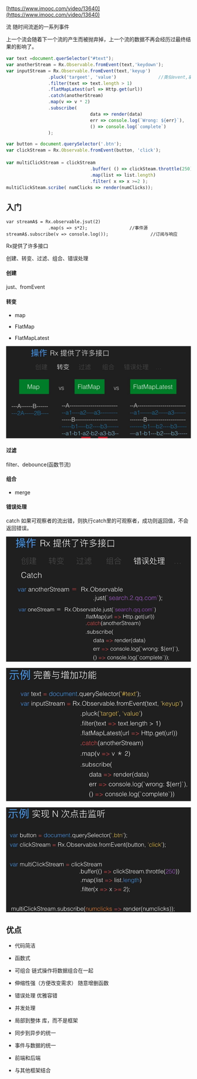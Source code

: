 [https://www.imooc.com/video/13640](https://www.imooc.com/video/13640)

流 随时间流逝的一系列事件

上一个流会随着下一个流的产生而被抛弃掉，上一个流的数据不再会经历过最终结果的影响了。

```js
var text =document.querSelector("#text");
var anotherStream = Rx.Observable.fromEvent(text,'keydown');
var inputStream = Rx.Observable.fromEvent(text,'keyup')
                .pluck('targeet', 'value')                //类似event,拿到event.target.value的值
                .filter(text => text.length > 1)
                .flatMapLatest(url => Http.get(url))
                .catch(anotherStream)
                .map(v => v * 2)
                .subscribe(
                                data => render(data)
                                err => console.log(`Wrong: ${err}`),
                                () => console.log(`complete`)
                );
```

```js
var button = document.querySelector('.btn');
var clickStream = Rx.Observable.fromEvent(button, 'click');

var multiClickStream = clickStream
                                .buffer( () => clickSteam.throttle(250))
                                .map(list => list.length)
                                .filter( x => x >=2 );
multiClickSteam.scribe( numClicks => render(numClicks)); 
```




## 入门

```
var streamA$ = Rx.observable.jsut(2)
                .map(s => s*2);                //事件源 
streamA$.subscribe(v => console.log());                //订阅与响应
```

Rx提供了许多接口

创建、转变、过滤、组合、错误处理

#### 创建

just、fromEvent

#### 转变

- map

- FlatMap

- FlatMapLatest

![](/assets/360截图20171207104022918.jpg)

#### 过滤

filter、debounce(函数节流)

#### 组合

- merge

#### 错误处理

catch                如果可观察者的流出错，则执行catch里的可观察者，成功则返回值，不会返回错误。

![](/assets/360截图20171207104451166.jpg)

![](/assets/360截图20171207104759790.jpg)

![](/assets/360截图20171207105127761.jpg)

## 优点

* 代码简洁

* 函数式

* 可组合                链式操作将数据组合在一起

* 伸缩性强（方便改变需求）                随意增删函数

* 错误处理                优雅容错

* 并发处理

* 局部到整体                库，而不是框架

* 同步到异步的统一

* 事件与数据的统一

* 前端和后端

* 与其他框架结合



